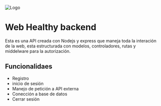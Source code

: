 ![Logo](https://res.cloudinary.com/dgtbm9skf/image/upload/v1720713077/Logo-Healthy_1_aqzchm.png)
# Web Healthy backend

Esta es una API creada con Nodejs y express que maneja toda la interación de la web, esta estructurada con modelos, controladores, rutas y middelware para la autorización.

## Funcionalidaes

- Registro
- inicio de sesión
- Manejo de petición a API externa
- Conección a base de datos
- Cerrar sesión

